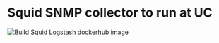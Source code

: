 # Squid SNMP collector to run at UC

[![Build Squid Logstash dockerhub image](https://github.com/ATLAS-Analytics/uc_ls_collectors/actions/workflows/squid.yaml/badge.svg)](https://github.com/ATLAS-Analytics/uc_ls_collectors/actions/workflows/squid.yaml)
